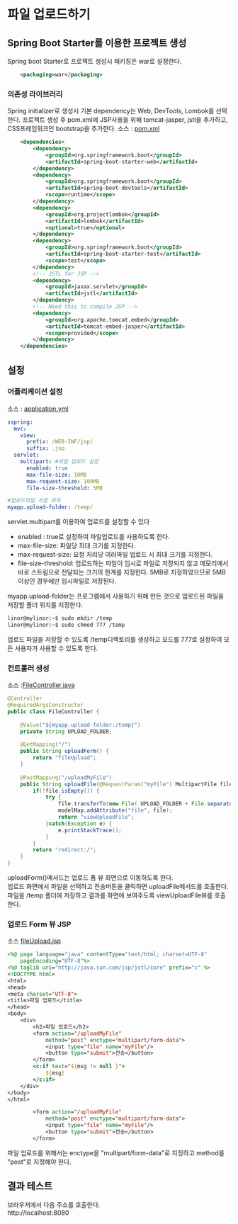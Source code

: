 # 파일 업로드하기

## Spring Boot Starter를 이용한 프로젝트 생성
Spring boot Starter로 프로젝트 생성시 패키징은 war로 설정한다.
```xml
	<packaging>war</packaging>
```

### 의존성 라이브러리
Spring initializer로 생성시 기본 dependency는 Web, DevTools, Lombok를 선택한다.
프로젝트 생성 후 pom.xml에 JSP사용을 위해 tomcat-jasper, jstl을 추가하고, CSS프레임워크인 bootstrap을 추가한다.
소스 : [pom.xml](pom.xml)
```xml
	<dependencies>
		<dependency>
			<groupId>org.springframework.boot</groupId>
			<artifactId>spring-boot-starter-web</artifactId>
		</dependency>
		<dependency>
			<groupId>org.springframework.boot</groupId>
			<artifactId>spring-boot-devtools</artifactId>
			<scope>runtime</scope>
		</dependency>
		<dependency>
			<groupId>org.projectlombok</groupId>
			<artifactId>lombok</artifactId>
			<optional>true</optional>
		</dependency>
		<dependency>
			<groupId>org.springframework.boot</groupId>
			<artifactId>spring-boot-starter-test</artifactId>
			<scope>test</scope>
		</dependency>
 		<!-- JSTL for JSP -->
		<dependency>
			<groupId>javax.servlet</groupId>
			<artifactId>jstl</artifactId>
		</dependency>
		<!-- Need this to compile JSP -->
		<dependency>
			<groupId>org.apache.tomcat.embed</groupId>
			<artifactId>tomcat-embed-jasper</artifactId>
			<scope>provided</scope>
		</dependency>
	</dependencies>
```

## 설정
### 어플리케이션 설정
소스 : [application.yml](src/main/resources/application.yml)  
```yml
sspring:
  mvc:
    view:
      prefix: /WEB-INF/jsp/
      suffix: .jsp
  servlet:
    multipart: #파일 업로드 설정
      enabled: true
      max-file-size: 10MB
      max-request-size: 100MB
      file-size-threshold: 5MB

#업로드파일 저장 위치
myapp.upload-folder: /temp/
```
servlet.multipart를 이용하여 업로드를 설정할 수 있다
-  enabled : true로 설정하여 파일업로드를 사용하도록 한다.
-  max-file-size: 파일당 최대 크기를 지정한다.
-  max-request-size: 요청 처리당 여러파일 업로드 시 최대 크기를 지정한다.
-  file-size-threshold:  업로드하는 파일이 임시로 파일로 저장되지 않고 메모리에서 바로 스트림으로 전달되는 크기의 한계를 지정한다. 5MB로 지정하였으므로 5MB이상인 경우에만 임시파일로 저장된다.  

myapp.upload-folder는 프로그램에서 사용하기 위해 만든 것으로 업로드된 파일을 저장할 폴더 위치를 지정한다.  

```bash
linor@mylinor:~$ sudo mkdir /temp
linor@mylinor:~$ sudo chmod 777 /temp
```
업로드 파일을 저장할 수 있도록 /temp디렉토리를 생성하고 모드를 777로 설정하여 모든 사용자가 사용할 수 있도록 한다.  

### 컨트롤러 생성
소스 :[FileController.java](src/main/java/com/linor/singer/controller/FileController.java)  

```java
@Controller
@RequiredArgsConstructor
public class FileController {
	
	@Value("${myapp.upload-folder:/temp}")
	private String UPLOAD_FOLDER;
	
	@GetMapping("/")
	public String uploadForm() {
		return "fileUpload";
	}
	
	@PostMapping("/uploadMyFile")
	public String uploadFile(@RequestParam("myFile") MultipartFile file, ModelMap modelMap) {
		if(!file.isEmpty()) {
			try {
				file.transferTo(new File( UPLOAD_FOLDER + File.separator + file.getOriginalFilename()));
				modelMap.addAttribute("file", file);
				return "viewUploadFile";
			}catch(Exception e) {
				e.printStackTrace();
			}
		}
		return "redirect:/";
	}
}
```
uploadForm()메서드는 업로드 폼 뷰 화면으로 이동하도록 한다.  
업로드 화면에서 파일을 선택하고 전송버튼을 클릭하면 uploadFile메서드를 호출한다.  
파일을 /temp 폴더에 저장하고 결과를 화면에 보여주도록 viewUploadFile뷰를 호출한다.

### 업로드 Form 뷰 JSP
소스 [fileUpload.jsp](src/main/webapp/WEB-INF/jsp/fileUpload.jsp)
```jsp
<%@ page language="java" contentType="text/html; charset=UTF-8"
    pageEncoding="UTF-8"%>
<%@ taglib uri="http://java.sun.com/jsp/jstl/core" prefix="c" %>
<!DOCTYPE html>
<html>
<head>
<meta charset="UTF-8">
<title>파일 업로드</title>
</head>
<body>
	<div>
		<h2>파일 업로드</h2>
		<form action="/uploadMyFile" 
			method="post" enctype="multipart/form-data">
			<input type="file" name="myFile"/>
			<button type="submit">전송</button>
		</form>
		<c:if test="${msg != null }">
			${msg}
		</c:if>
	</div>
</body>
</html>
```

```jsp
		<form action="/uploadMyFile" 
			method="post" enctype="multipart/form-data">
			<input type="file" name="myFile"/>
			<button type="submit">전송</button>
		</form>
```
파일 업로드를 위해서는 enctype을 "multipart/form-data"로 지정하고 method를 "post"로 지정해야 한다.  

## 결과 테스트
브라우저에서 다음 주소를 호출한다.  
http://localhost:8080
 